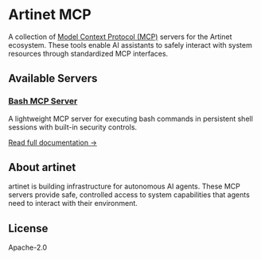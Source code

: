 # Artinet MCP

A collection of [Model Context Protocol (MCP)](https://modelcontextprotocol.io) servers for the Artinet ecosystem. These tools enable AI assistants to safely interact with system resources through standardized MCP interfaces.

## Available Servers

### [Bash MCP Server](./servers/bash)

A lightweight MCP server for executing bash commands in persistent shell sessions with built-in security controls.

[Read full documentation →](./servers/bash/README.md)

## About artinet

artinet is building infrastructure for autonomous AI agents. These MCP servers provide safe, controlled access to system capabilities that agents need to interact with their environment.

## License

Apache-2.0

